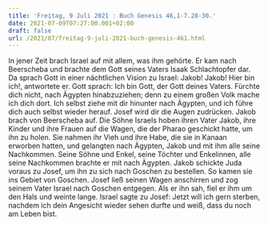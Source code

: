 ```yaml
---
title: 'Freitag, 9 Juli 2021 : Buch Genesis 46,1-7.28-30.'
date: 2021-07-09T07:27:00.001+02:00
draft: false
url: /2021/07/freitag-9-juli-2021-buch-genesis-461.html
---
```


In jener Zeit brach Israel auf mit allem, was ihm gehörte. Er kam nach Beerscheba und brachte dem Gott seines Vaters Isaak Schlachtopfer dar. Da sprach Gott in einer nächtlichen Vision zu Israel: Jakob! Jakob! Hier bin ich!, antwortete er. Gott sprach: Ich bin Gott, der Gott deines Vaters. Fürchte dich nicht, nach Ägypten hinabzuziehen; denn zu einem großen Volk mache ich dich dort. Ich selbst ziehe mit dir hinunter nach Ägypten, und ich führe dich auch selbst wieder herauf. Josef wird dir die Augen zudrücken. Jakob brach von Beerscheba auf. Die Söhne Israels hoben ihren Vater Jakob, ihre Kinder und ihre Frauen auf die Wagen, die der Pharao geschickt hatte, um ihn zu holen. Sie nahmen ihr Vieh und ihre Habe, die sie in Kanaan erworben hatten, und gelangten nach Ägypten, Jakob und mit ihm alle seine Nachkommen. Seine Söhne und Enkel, seine Töchter und Enkelinnen, alle seine Nachkommen brachte er mit nach Ägypten. Jakob schickte Juda voraus zu Josef, um ihn zu sich nach Goschen zu bestellen. So kamen sie ins Gebiet von Goschen. Josef ließ seinen Wagen anschirren und zog seinem Vater Israel nach Goschen entgegen. Als er ihn sah, fiel er ihm um den Hals und weinte lange. Israel sagte zu Josef: Jetzt will ich gern sterben, nachdem ich dein Angesicht wieder sehen durfte und weiß, dass du noch am Leben bist.